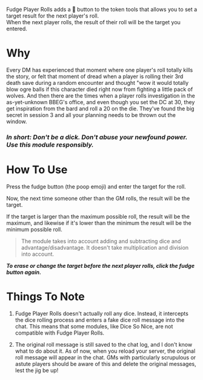 Fudge Player Rolls adds a :poop: button to the token tools that allows you to set a target result for the next player's roll.  
When the next player rolls, the result of their roll will be the target you entered.

# Why
Every DM has experienced that moment where one player's roll totally kills the story, or felt that moment of dread when a player is rolling their 3rd death save during a random encounter and thought "wow it would totally blow ogre balls if this character died right now from fighting a little pack of wolves. And then there are the times when a player rolls investigation in the as-yet-unknown BBEG's office, and even though you set the DC at 30, they get inspiration from the bard and roll a 20 on the die. They've found the big secret in session 3 and all your planning needs to be thrown out the window.

### _In short: Don't be a dick. Don't abuse your newfound power. Use this module responsibly._

# How To Use
Press the fudge button (the poop emoji) and enter the target for the roll.  

Now, the next time someone other than the GM rolls, the result will be the target.  

If the target is larger than the maximum possible roll, the result will be the maximum, and likewise if it's lower than the minimum the result will be the minimum possible roll.   
> The module takes into account adding and subtracting dice and advantage/disadvantage. It doesn't take multiplication and division into account.

**_To erase or change the target before the next player rolls, click the fudge button again._**

# Things To Note
1. Fudge Player Rolls doesn't actually roll any dice. Instead, it intercepts the dice rolling process and enters a fake dice roll message into the chat. This means that some modules, like Dice So Nice, are not compatible with Fudge Player Rolls.

2. The original roll message is still saved to the chat log, and I don't know what to do about it. As of now, when you reload your server, the original roll message will appear in the chat. GMs with particularly scrupulous or astute players should be aware of this and delete the original messages, lest the jig be up! 
